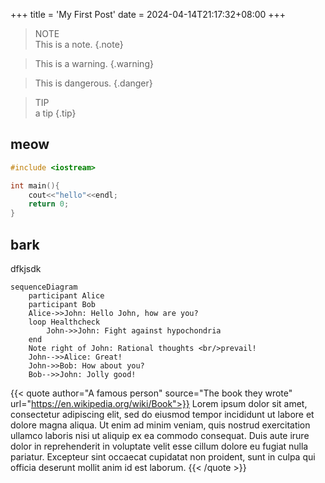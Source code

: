 +++
title = 'My First Post'
date = 2024-04-14T21:17:32+08:00
+++

> NOTE  
> This is a note.
{.note}

> This is a warning.
{.warning}

> This is dangerous.
{.danger}

> TIP  
> a tip
{.tip}

## meow

```cpp
#include <iostream>

int main(){
    cout<<"hello"<<endl;
    return 0;
}
```
## bark

dfkjsdk

```mermaid
sequenceDiagram
    participant Alice
    participant Bob
    Alice->>John: Hello John, how are you?
    loop Healthcheck
        John->>John: Fight against hypochondria
    end
    Note right of John: Rational thoughts <br/>prevail!
    John-->>Alice: Great!
    John->>Bob: How about you?
    Bob-->>John: Jolly good!
```

{{< quote author="A famous person" source="The book they wrote" url="https://en.wikipedia.org/wiki/Book">}}
Lorem ipsum dolor sit amet, consectetur adipiscing elit, sed do eiusmod tempor incididunt ut labore et dolore magna aliqua. Ut enim ad minim veniam, quis nostrud exercitation ullamco laboris nisi ut aliquip ex ea commodo consequat. Duis aute irure dolor in reprehenderit in voluptate velit esse cillum dolore eu fugiat nulla pariatur. Excepteur sint occaecat cupidatat non proident, sunt in culpa qui officia deserunt mollit anim id est laborum.
{{< /quote >}}